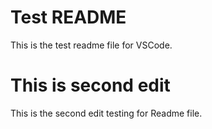 # Test README
This is the test readme file for VSCode.

# This is second edit 
This is the second edit testing for Readme file. 